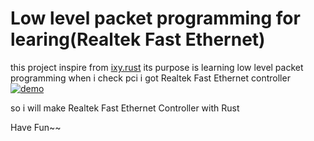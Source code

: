 # Low level packet programming for learing(Realtek Fast Ethernet)
this project inspire from [ixy.rust](https://github.com/ixy-languages/ixy.rs)
its purpose is learning low level packet programming
when i check pci i got Realtek Fast Ethernet controller
[![demo](https://asciinema.org/a/bBlY4eyYwXZ6T5nlaDA2d4tKe.svg)](https://asciinema.org/a/bBlY4eyYwXZ6T5nlaDA2d4tKe)

so i will make Realtek Fast Ethernet Controller with Rust

Have Fun~~  
